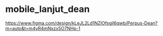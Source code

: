 # mobile_lanjut_dean

https://www.figma.com/design/kLeJL2Ld1NZlOfsgjl6qwb/Perpus-Dean?m=auto&t=m4yR4mNxzx5O7NHp-1
